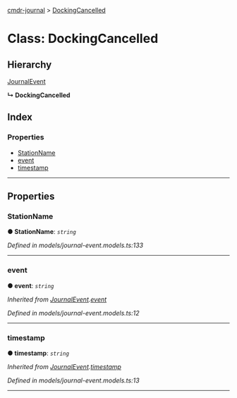 [cmdr-journal](../README.md) > [DockingCancelled](../classes/dockingcancelled.md)



# Class: DockingCancelled

## Hierarchy


 [JournalEvent](journalevent.md)

**↳ DockingCancelled**







## Index

### Properties

* [StationName](dockingcancelled.md#stationname)
* [event](dockingcancelled.md#event)
* [timestamp](dockingcancelled.md#timestamp)



---
## Properties
<a id="stationname"></a>

###  StationName

**●  StationName**:  *`string`* 

*Defined in models/journal-event.models.ts:133*





___

<a id="event"></a>

###  event

**●  event**:  *`string`* 

*Inherited from [JournalEvent](journalevent.md).[event](journalevent.md#event)*

*Defined in models/journal-event.models.ts:12*





___

<a id="timestamp"></a>

###  timestamp

**●  timestamp**:  *`string`* 

*Inherited from [JournalEvent](journalevent.md).[timestamp](journalevent.md#timestamp)*

*Defined in models/journal-event.models.ts:13*





___


